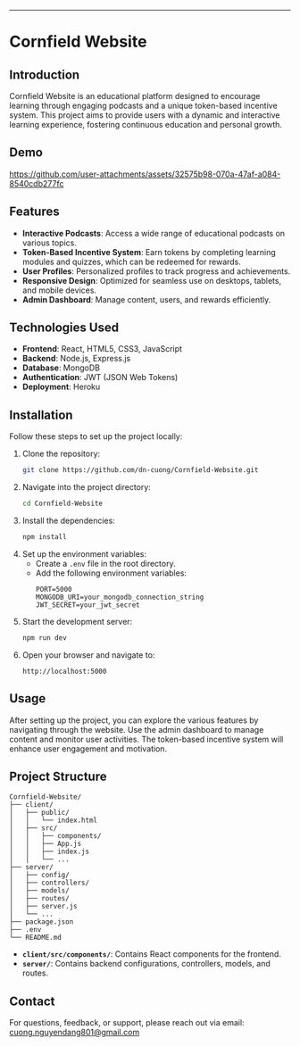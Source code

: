 

---

# Cornfield Website

## Introduction

Cornfield Website is an educational platform designed to encourage learning through engaging podcasts and a unique token-based incentive system. This project aims to provide users with a dynamic and interactive learning experience, fostering continuous education and personal growth.

## Demo


https://github.com/user-attachments/assets/32575b98-070a-47af-a084-8540cdb277fc


## Features

- **Interactive Podcasts**: Access a wide range of educational podcasts on various topics.
- **Token-Based Incentive System**: Earn tokens by completing learning modules and quizzes, which can be redeemed for rewards.
- **User Profiles**: Personalized profiles to track progress and achievements.
- **Responsive Design**: Optimized for seamless use on desktops, tablets, and mobile devices.
- **Admin Dashboard**: Manage content, users, and rewards efficiently.

## Technologies Used

- **Frontend**: React, HTML5, CSS3, JavaScript
- **Backend**: Node.js, Express.js
- **Database**: MongoDB
- **Authentication**: JWT (JSON Web Tokens)
- **Deployment**: Heroku

## Installation

Follow these steps to set up the project locally:

1. Clone the repository:
   ```bash
   git clone https://github.com/dn-cuong/Cornfield-Website.git
   ```
2. Navigate into the project directory:
   ```bash
   cd Cornfield-Website
   ```
3. Install the dependencies:
   ```bash
   npm install
   ```
4. Set up the environment variables:
   - Create a `.env` file in the root directory.
   - Add the following environment variables:
     ```
     PORT=5000
     MONGODB_URI=your_mongodb_connection_string
     JWT_SECRET=your_jwt_secret
     ```
5. Start the development server:
   ```bash
   npm run dev
   ```
6. Open your browser and navigate to:
   ```
   http://localhost:5000
   ```

## Usage

After setting up the project, you can explore the various features by navigating through the website. Use the admin dashboard to manage content and monitor user activities. The token-based incentive system will enhance user engagement and motivation.

## Project Structure

```
Cornfield-Website/
├── client/
│   ├── public/
│   │   └── index.html
│   ├── src/
│   │   ├── components/
│   │   ├── App.js
│   │   ├── index.js
│   │   └── ...
├── server/
│   ├── config/
│   ├── controllers/
│   ├── models/
│   ├── routes/
│   ├── server.js
│   └── ...
├── package.json
├── .env
└── README.md
```

- **`client/src/components/`**: Contains React components for the frontend.
- **`server/`**: Contains backend configurations, controllers, models, and routes.


## Contact

For questions, feedback, or support, please reach out via email: cuong.nguyendang801@gmail.com
